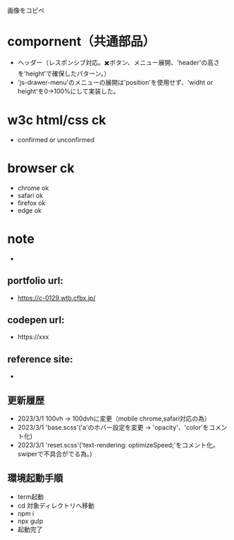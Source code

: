 画像をコピペ

# compornent（共通部品）
- ヘッダー（レスポンシブ対応。✖️ボタン、メニュー展開、'header'の高さを'height'で確保したパターン。）
- 'js-drawer-menu'のメニューの展開は'position'を使用せず、'widht or height'を0→100%にして実装した。

# w3c html/css ck
- confirmed or unconfirmed

# browser ck
- chrome ok
- safari ok
- firefox ok
- edge ok

# note
- 

## portfolio url:

- https://c-0129.wtb.cfbx.jp/

## codepen url:
- https://xxx

## reference site:
- 

## 更新履歴

- 2023/3/1  100vh → 100dvhに変更（mobile chrome,safari対応の為）
- 2023/3/1  'base.scss'('a'のホバー設定を変更 → 'opacity'、'color'をコメント化)
- 2023/3/1  'reset.scss'('text-rendering: optimizeSpeed;'をコメント化。swiperで不具合がでる為。)

## 環境起動手順
- term起動
- cd 対象ディレクトリへ移動
- npm i
- npx gulp
- 起動完了
